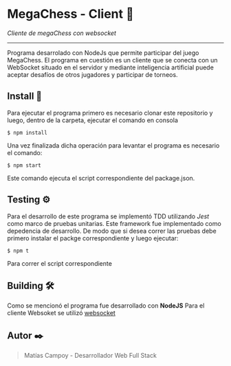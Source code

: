 
# MegaChess - Client 🚀


*Cliente de megaChess con websocket*
___

Programa desarrolado con NodeJs que permite participar del juego MegaChess. El programa en cuestión es un cliente que se conecta con un WebSocket situado en el servidor y mediante inteligencia artificial puede aceptar desafíos de otros jugadores y participar de torneos.


## Install 🔧
Para ejecutar el programa primero es necesario clonar este repositorio y luego, dentro de la carpeta,  ejecutar el comando en consola

```
$ npm install
```

Una vez finalizada dicha operación para levantar el programa es necesario el comando:

```
$ npm start
```

Este comando ejecuta el script correspondiente del package.json.

## Testing ⚙️

Para el desarrollo de este programa se implementó TDD utilizando _Jest_ como marco de pruebas unitarias. Este framework fue implementado como depedencia de desarrollo. De modo que si desea correr las pruebas debe primero instalar el packge correspondiente y luego ejecutar:

```
$ npm t
```
Para correr el script correspondiente

## Building  🛠️
Como se mencionó el programa fue desarrollado con **NodeJS**
Para el cliente Websoket se utilizó [websocket](https://www.npmjs.com/package/websocket)


## Autor ✒️
> Matías Campoy - Desarrollador Web Full Stack 

